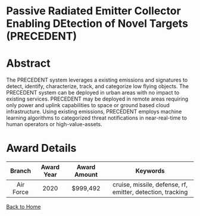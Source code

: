 
Passive Radiated Emitter Collector Enabling DEtection of Novel Targets (PRECEDENT)
==================================================================================

# Abstract


The PRECEDENT system leverages a existing emissions and signatures to detect, identify, characterize, track, and categorize low flying objects. The PRECEDENT system can be deployed in urban areas with no impact to existing services. PRECEDENT may be deployed in remote areas requiring only power and uplink capabilities to space or ground based cloud infrastructure. Using existing emissions, PRECEDENT employs machine learning algorithms to categorized threat notifications in near-real-time to human operators or high-value-assets.  

# Award Details

|Branch|Award Year|Award Amount|Keywords|
| :---: | :---: | :---: | :---: |
|Air Force|2020|$999,492|cruise, missile, defense, rf, emitter, detection, tracking|
  
  


[Back to Home](https://github.com/chrischow/dod_sbir_awards#1624)